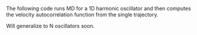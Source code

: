 The following code runs MD for a 1D harmonic oscillator and then computes the velocity autocorrelation function from the single trajectory. 

Will generalize to N oscillators soon.
